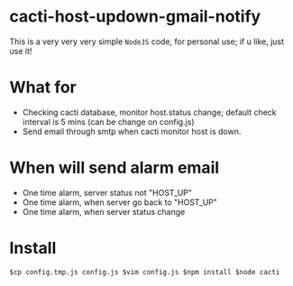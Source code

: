 cacti-host-updown-gmail-notify
==============================

This is a very very very simple <code>NodeJS</code> code, for personal use; if u like, just use it!

What for
=================
  
   - Checking cacti database, monitor host.status change; default check interval is 5 mins (can be change on config.js)
   - Send email through smtp when cacti monitor host is down.

When will send alarm email
=================
   
   - One time alarm, server status not "HOST_UP"
   - One time alarm, when server go back to "HOST_UP"
   - One time alarm, when server status change

Install
=================

`
    $cp config.tmp.js config.js
    $vim config.js
    $npm install
    $node cacti
`

